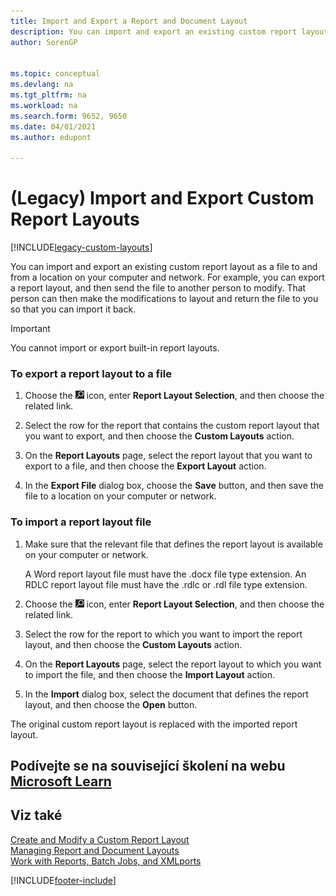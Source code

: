 ```yaml
---
title: Import and Export a Report and Document Layout
description: You can import and export an existing custom report layout as a file to and from a location on your computer and network.
author: SorenGP


ms.topic: conceptual
ms.devlang: na
ms.tgt_pltfrm: na
ms.workload: na
ms.search.form: 9652, 9650
ms.date: 04/01/2021
ms.author: edupont

---
```

# (Legacy) Import and Export Custom Report Layouts

[!INCLUDE[legacy-custom-layouts](includes/legacy-custom-layouts.md)]

You can import and export an existing custom report layout as a file to and from a location on your computer and network. For example, you can export a report layout, and then send the file to another person to modify. That person can then make the modifications to layout and return the file to you so that you can import it back.

> [!IMPORTANT]  
> You cannot import or export built-in report layouts.

### To export a report layout to a file

1. Choose the ![Lightbulb that opens the Tell Me feature.](media/ui-search/search_small.png "Tell me what you want to do") icon, enter **Report Layout Selection**, and then choose the related link.

2. Select the row for the report that contains the custom report layout that you want to export, and then choose the **Custom Layouts** action.

3. On the **Report Layouts** page, select the report layout that you want to export to a file, and then choose the **Export Layout** action.

4. In the **Export File** dialog box, choose the **Save** button, and then save the file to a location on your computer or network.

### To import a report layout file

1. Make sure that the relevant file that defines the report layout is available on your computer or network.

   A Word report layout file must have the .docx file type extension. An RDLC report layout file must have the .rdlc or .rdl file type extension.

2. Choose the ![Lightbulb that opens the Tell Me feature.](media/ui-search/search_small.png "Tell me what you want to do") icon, enter **Report Layout Selection**, and then choose the related link.

3. Select the row for the report to which you want to import the report layout, and then choose the **Custom Layouts** action.

4. On the **Report Layouts** page, select the report layout to which you want to import the file, and then choose the **Import Layout** action.

5. In the **Import** dialog box, select the document that defines the report layout, and then choose the **Open** button.

The original custom report layout is replaced with the imported report layout.

## Podívejte se na související školení na webu [Microsoft Learn](/learn/modules/change-documents-dynamics-365-business-central/index)

## Viz také

[Create and Modify a Custom Report Layout](ui-how-create-custom-report-layout.md)   
[Managing Report and Document Layouts](ui-manage-report-layouts.md)  
[Work with Reports, Batch Jobs, and XMLports](ui-work-report.md)


[!INCLUDE[footer-include](includes/footer-banner.md)]